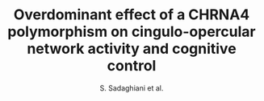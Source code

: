 ---
author: S. Sadaghiani et al.
title: Overdominant effect of a CHRNA4 polymorphism on cingulo-opercular network activity and cognitive control
journal: Journal of Neuroscience
year: 2017
type: article
doi: 10.1523/JNEUROSCI.0991-17.2017
---